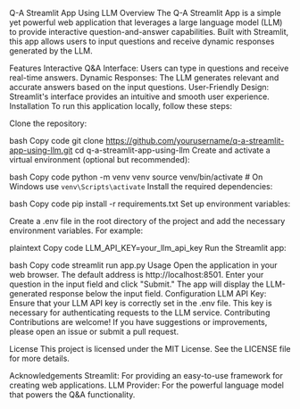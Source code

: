 Q-A Streamlit App Using LLM
Overview
The Q-A Streamlit App is a simple yet powerful web application that leverages a large language model (LLM) to provide interactive question-and-answer capabilities. Built with Streamlit, this app allows users to input questions and receive dynamic responses generated by the LLM.

Features
Interactive Q&A Interface: Users can type in questions and receive real-time answers.
Dynamic Responses: The LLM generates relevant and accurate answers based on the input questions.
User-Friendly Design: Streamlit's interface provides an intuitive and smooth user experience.
Installation
To run this application locally, follow these steps:

Clone the repository:

bash
Copy code
git clone https://github.com/yourusername/q-a-streamlit-app-using-llm.git
cd q-a-streamlit-app-using-llm
Create and activate a virtual environment (optional but recommended):

bash
Copy code
python -m venv venv
source venv/bin/activate  # On Windows use `venv\Scripts\activate`
Install the required dependencies:

bash
Copy code
pip install -r requirements.txt
Set up environment variables:

Create a .env file in the root directory of the project and add the necessary environment variables. For example:

plaintext
Copy code
LLM_API_KEY=your_llm_api_key
Run the Streamlit app:

bash
Copy code
streamlit run app.py
Usage
Open the application in your web browser. The default address is http://localhost:8501.
Enter your question in the input field and click "Submit."
The app will display the LLM-generated response below the input field.
Configuration
LLM API Key: Ensure that your LLM API key is correctly set in the .env file. This key is necessary for authenticating requests to the LLM service.
Contributing
Contributions are welcome! If you have suggestions or improvements, please open an issue or submit a pull request.

License
This project is licensed under the MIT License. See the LICENSE file for more details.

Acknowledgements
Streamlit: For providing an easy-to-use framework for creating web applications.
LLM Provider: For the powerful language model that powers the Q&A functionality.

